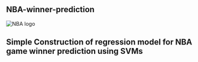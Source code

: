 ## NBA-winner-prediction
![NBA logo](https://user-images.githubusercontent.com/96085690/152583881-36edffd9-4371-4b97-b476-a363e475c5b7.png)

## Simple Construction of regression model for NBA game winner prediction using SVMs




